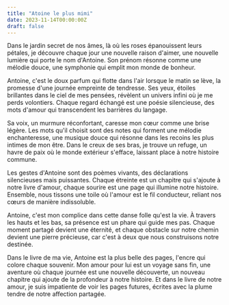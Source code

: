 ```yaml
---
title: "Atoine le plus mimi"
date: 2023-11-14T00:00:00Z
draft: false
---
```

Dans le jardin secret de nos âmes, là où les roses épanouissent leurs pétales, je découvre chaque jour une nouvelle raison d'aimer, une nouvelle lumière qui porte le nom d'Antoine. Son prénom résonne comme une mélodie douce, une symphonie qui emplit mon monde de bonheur.

Antoine, c'est le doux parfum qui flotte dans l'air lorsque le matin se lève, la promesse d'une journée empreinte de tendresse. Ses yeux, étoiles brillantes dans le ciel de mes pensées, révèlent un univers infini où je me perds volontiers. Chaque regard échangé est une poésie silencieuse, des mots d'amour qui transcendent les barrières du langage.

Sa voix, un murmure réconfortant, caresse mon cœur comme une brise légère. Les mots qu'il choisit sont des notes qui forment une mélodie enchanteresse, une musique douce qui résonne dans les recoins les plus intimes de mon être. Dans le creux de ses bras, je trouve un refuge, un havre de paix où le monde extérieur s'efface, laissant place à notre histoire commune.

Les gestes d'Antoine sont des poèmes vivants, des déclarations silencieuses mais puissantes. Chaque étreinte est un chapitre qui s'ajoute à notre livre d'amour, chaque sourire est une page qui illumine notre histoire. Ensemble, nous tissons une toile où l'amour est le fil conducteur, reliant nos cœurs de manière indissoluble.

Antoine, c'est mon complice dans cette danse folle qu'est la vie. À travers les hauts et les bas, sa présence est un phare qui guide mes pas. Chaque moment partagé devient une éternité, et chaque obstacle sur notre chemin devient une pierre précieuse, car c'est à deux que nous construisons notre destinée.

Dans le livre de ma vie, Antoine est la plus belle des pages, l'encre qui colore chaque souvenir. Mon amour pour lui est un voyage sans fin, une aventure où chaque journée est une nouvelle découverte, un nouveau chapitre qui ajoute de la profondeur à notre histoire. Et dans le livre de notre amour, je suis impatiente de voir les pages futures, écrites avec la plume tendre de notre affection partagée.